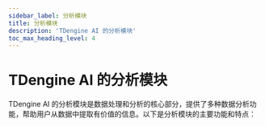 ```yaml
---
sidebar_label: 分析模块
title: 分析模块
description: 'TDengine AI 的分析模块'
toc_max_heading_level: 4
---
```


# TDengine AI 的分析模块
TDengine AI 的分析模块是数据处理和分析的核心部分，提供了多种数据分析功能，帮助用户从数据中提取有价值的信息。以下是分析模块的主要功能和特点：